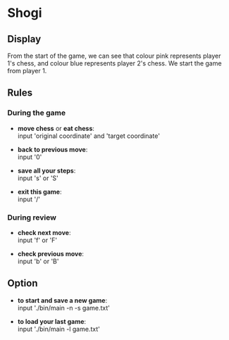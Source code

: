 # Shogi  

## Display  
From the start of the game, we can see that colour pink represents player 1's chess, and colour blue represents player 2's chess. We start the game from player 1.

## Rules
### During the game
* **move chess** or **eat chess**:  
    input 'original coordinate' and 'target coordinate'

* **back to previous move**:  
    input '0'  

* **save all your steps**:  
    input 's' or 'S'  

* **exit this game**:  
    input '/'  

### During review
* **check next move**:  
    input 'f' or 'F'

* **check previous move**:  
    input 'b' or 'B'

## Option  
* **to start and save a new game**:  
    input './bin/main -n -s game.txt'

* **to load your last game**:  
    input './bin/main -l game.txt'
